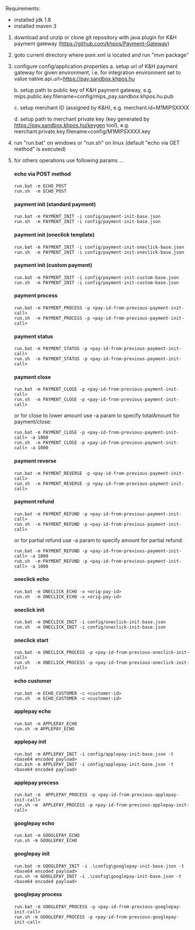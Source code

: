 Requirements: 
- installed jdk 1.8
- installed maven 3

1. download and unzip or clone git repository with java plugin for K&H payment gateway
   (https://github.com/khpos/Payment-Gateway)

2. goto current directory where pom.xml is located and run "mvn package"

3. configure config/application.properties
   a. setup url of K&H payment gateway for given environment, i.e. for integration environment set to value
      native.api.url=https://pay.sandbox.khpos.hu

   b. setup path to public key of K&H payment gateway, e.g.
      mips.public.key.filename=config/mips_pay.sandbox.khpos.hu.pub

   c. setup merchant ID (assigned by K&H), e.g.
      merchant.id=M1MIPSXXXX

   d. setup path to merchant private key (key generated by https://pay.sandbox.khpos.hu/keygen tool), e.g.
      merchant.private.key.filename=config/M1MIPSXXXX.key

4. run "run.bat" on windows or "run.sh" on linux (default "echo via GET method" is executed)

5. for others operations use following params ...

	#### echo via POST method
      ```
	  run.bat -m ECHO_POST 
	  run.sh  -m ECHO_POST
      ``` 

    #### payment init (standard payment)
      ```
	  run.bat -m PAYMENT_INIT -i config/payment-init-base.json
	  run.sh  -m PAYMENT_INIT -i config/payment-init-base.json
     ```

    #### payment init (oneclick template)
      ```
	  run.bat -m PAYMENT_INIT -i config/payment-init-oneclick-base.json
	  run.sh  -m PAYMENT_INIT -i config/payment-init-oneclick-base.json
      ```
   
    #### payment init (custom payment)
      ```
	  run.bat -m PAYMENT_INIT -i config/payment-init-custom-base.json
	  run.sh  -m PAYMENT_INIT -i config/payment-init-custom-base.json
      ```
   
    #### payment process
      ```
	  run.bat -m PAYMENT_PROCESS -p <pay-id-from-previous-payment-init-call>
	  run.sh  -m PAYMENT_PROCESS -p <pay-id-from-previous-payment-init-call>
      ```
    #### payment status
      ```
	  run.bat -m PAYMENT_STATUS -p <pay-id-from-previous-payment-init-call>
	  run.sh  -m PAYMENT_STATUS -p <pay-id-from-previous-payment-init-call>
      ```
    #### payment close
      ```
      run.bat -m PAYMENT_CLOSE -p <pay-id-from-previous-payment-init-call>
	  run.sh  -m PAYMENT_CLOSE -p <pay-id-from-previous-payment-init-call>
      ```
	  or for close to lower amount use -a param to specify totalAmount for payment/close:
      ```
	  run.bat -m PAYMENT_CLOSE -p <pay-id-from-previous-payment-init-call> -a 1000
	  run.sh  -m PAYMENT_CLOSE -p <pay-id-from-previous-payment-init-call> -a 1000
      ```

    #### payment reverse
      ```
	  run.bat -m PAYMENT_REVERSE -p <pay-id-from-previous-payment-init-call>
	  run.sh  -m PAYMENT_REVERSE -p <pay-id-from-previous-payment-init-call>
      ```

    #### payment refund
      ```
	  run.bat -m PAYMENT_REFUND -p <pay-id-from-previous-payment-init-call>
	  run.sh  -m PAYMENT_REFUND -p <pay-id-from-previous-payment-init-call>
      ```

	  or for partial refund use -a param to specify amount for partial refund:
      ```
	  run.bat -m PAYMENT_REFUND -p <pay-id-from-previous-payment-init-call> -a 1000
	  run.sh  -m PAYMENT_REFUND -p <pay-id-from-previous-payment-init-call> -a 1000
      ```

    #### oneclick echo
      ```      
	  run.bat -m ONECLICK_ECHO -x <orig-pay-id>
	  run.sh  -m ONECLICK_ECHO -x <orig-pay-id>
      ```
   
    #### oneclick init
      ```
	  run.bat -m ONECLICK_INIT -i config/oneclick-init-base.json
	  run.sh  -m ONECLICK_INIT -i config/oneclick-init-base.json
      ```
   
    #### oneclick start
      ```
	  run.bat -m ONECLICK_PROCESS -p <pay-id-from-previous-oneclick-init-call>
	  run.sh  -m ONECLICK_PROCESS -p <pay-id-from-previous-oneclick-init-call>
      ```
   
    #### echo customer 
      ```
	  run.bat -m ECHO_CUSTOMER -c <customer-id>
	  run.sh  -m ECHO_CUSTOMER -c <customer-id>
      ```
   
    #### applepay echo
      ```
      run.bat -m APPLEPAY_ECHO
      run.sh -m APPLEPAY_ECHO
      ```
   
    #### applepay init
      ```
      run.bat -m APPLEPAY_INIT -i config/applepay-init-base.json -t <base64 encoded payload>
      run.bsh -m APPLEPAY_INIT -i config/applepay-init-base.json -t <base64 encoded payload>
      ```
   
    #### applepay process   
      ```
      run.bat -m  APPLEPAY_PROCESS -p <pay-id-from-previous-applepay-init-call>
      run.sh -m  APPLEPAY_PROCESS -p <pay-id-from-previous-applepay-init-call>
      ```
   
    #### googlepay echo
      ```    
      run.bat -m GOOGLEPAY_ECHO  
      run.sh -m GOOGLEPAY_ECHO  
      ```
   
    #### googlepay init
      ```
      run.bat -m GOOGLEPAY_INIT -i .\config\googlepay-init-base.json -t <base64 encoded payload>
      run.sh -m GOOGLEPAY_INIT -i .\config\googlepay-init-base.json -t <base64 encoded payload>
      ```
   
    #### googlepay process
      ```
      run.bat -m GOOGLEPAY_PROCESS -p <pay-id-from-previous-googlepay-init-call>
      run.sh -m GOOGLEPAY_PROCESS -p <pay-id-from-previous-googlepay-init-call>
      ```
